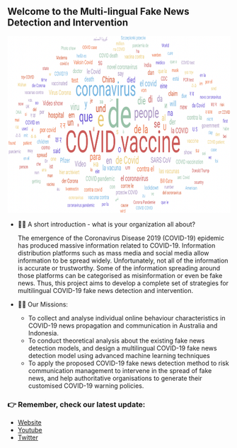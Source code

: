 ## Welcome to the Multi-lingual Fake News Detection and Intervention  
<p align="center">
<img src="/profile/Screen Shot 2022-10-09 at 10.11.40 pm.png" alt="WordCloud" style="height: 400px; width:800px;"/>
</p>

- 🙋‍♀️ A short introduction - what is your organization all about?

  The emergence of the Coronavirus Disease 2019 (COVID-19) epidemic has produced massive information related to COVID-19. Information distribution platforms such as mass media and social media allow information to be spread widely. Unfortunately, not all of the information is accurate or trustworthy. Some of the information spreading around those platforms can be categorised as misinformation or even be fake news.
Thus, this project aims to develop a complete set of strategies for multilingual COVID-19 fake news detection and intervention.



- 👩‍💻 Our Missions:
  - To collect and analyse individual online behaviour characteristics in COVID-19 news propagation and communication in Australia and Indonesia.
  - To conduct theoretical analysis about the existing fake news detection models, and design a multilingual COVID-19 fake news detection model using advanced machine learning techniques
  - To apply the proposed COVID-19 fake news detection method to risk communication management to intervene in the spread of fake news, and help authoritative organisations to generate their customised COVID-19 warning policies. 



### 👉 Remember, check our latest update:
- [Website](https://counterinfodemic.org)
- [Youtube](https://www.youtube.com/channel/UCsf_Bd1QvG0oL46-J3QIojQ)
- [Twitter](https://twitter.com/counterinfodem1)
